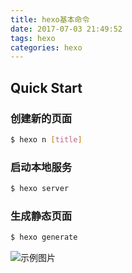 ```yaml
---
title: hexo基本命令
date: 2017-07-03 21:49:52
tags: hexo
categories: hexo
---
```


## Quick Start

### 创建新的页面

``` bash
$ hexo n [title]
```

### 启动本地服务

``` bash
$ hexo server
```

### 生成静态页面

``` bash
$ hexo generate
```

![示例图片](https://t1.picb.cc/uploads/2019/07/04/g48Kc1.jpg "示例图片")
